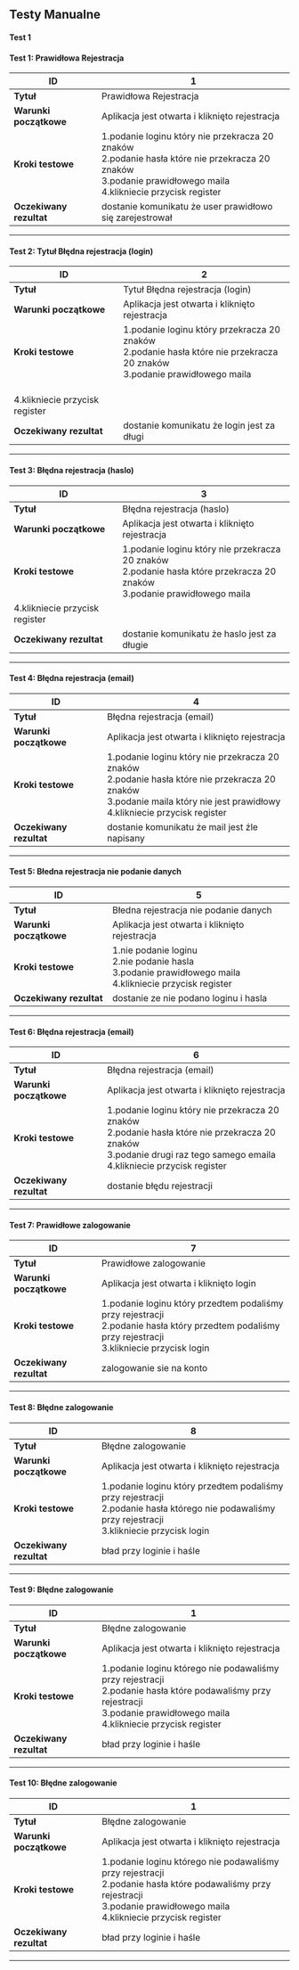 ## Testy Manualne
#### Test 1 

#### Test 1: Prawidłowa Rejestracja

| **ID**                  | **1**                                                                                                        |
| ----------------------- | ------------------------------------------------------------------------------------------------------------ |
| **Tytuł**               | Prawidłowa Rejestracja                                                                                |
| **Warunki początkowe**  | Aplikacja jest otwarta i kliknięto rejestracja                                                                                      |
| **Kroki testowe**       | 1.podanie loginu który nie przekracza 20 znaków  <br> 2.podanie hasła które nie przekracza 20 znaków  <br> 3.podanie prawidłowego maila  <br> 4.klikniecie przycisk register |
| **Oczekiwany rezultat** | dostanie komunikatu że user prawidłowo się zarejestrował                                                 |

---

#### Test 2: Tytuł Błędna rejestracja (login)

| **ID**                  | **2**                                                                                                        |
| ----------------------- | ------------------------------------------------------------------------------------------------------------ |
| **Tytuł**               | Tytuł Błędna rejestracja (login)                                                                              |
| **Warunki początkowe**  | Aplikacja jest otwarta i kliknięto rejestracja                                                                                      |
| **Kroki testowe**       | 1.podanie loginu który przekracza 20 znaków <br> 2.podanie hasła które nie przekracza 20 znaków <br> 3.podanie prawidłowego maila 
 <br> 4.klikniecie przycisk register |
| **Oczekiwany rezultat** | dostanie komunikatu że login jest za długi                                              |

---

#### Test 3: Błędna rejestracja (haslo)

| **ID**                  | **3**                                                                                                        |
| ----------------------- | ------------------------------------------------------------------------------------------------------------ |
| **Tytuł**               | Błędna rejestracja (haslo)                                                                              |
| **Warunki początkowe**  | Aplikacja jest otwarta i kliknięto rejestracja                                                                                      |
| **Kroki testowe**       |1.podanie loginu który nie przekracza 20 znaków <br> 2.podanie hasła które przekracza 20 znaków <br> 3.podanie prawidłowego maila <br> 
 4.klikniecie przycisk register |
| **Oczekiwany rezultat** | dostanie komunikatu że haslo jest za długie                                              |

---

#### Test 4: Błędna rejestracja (email)

| **ID**                  | **4**                                                                                                        |
| ----------------------- | ------------------------------------------------------------------------------------------------------------ |
| **Tytuł**               | Błędna rejestracja (email)                                                                               |
| **Warunki początkowe**  | Aplikacja jest otwarta i kliknięto rejestracja                                                                                      |
| **Kroki testowe**       | 1.podanie loginu który nie przekracza 20 znaków <br> 2.podanie hasła które nie przekracza 20 znaków <br> 3.podanie maila który nie jest prawidłowy <br> 4.klikniecie przycisk register |
| **Oczekiwany rezultat** | dostanie komunikatu że mail jest źle napisany                                            |

---

#### Test 5: Błedna rejestracja nie podanie danych

| **ID**                  | **5**                                                                                                        |
| ----------------------- | ------------------------------------------------------------------------------------------------------------ |
| **Tytuł**               | Błedna rejestracja nie podanie danych                                                                              |
| **Warunki początkowe**  | Aplikacja jest otwarta i kliknięto rejestracja                                                                                      |
| **Kroki testowe**       | 1.nie podanie loginu  <br> 2.nie podanie hasla  <br> 3.podanie prawidłowego maila <br> 4.klikniecie przycisk register |
| **Oczekiwany rezultat** | dostanie ze nie podano loginu i hasla                                              |

---

#### Test 6: Błędna rejestracja (email)

| **ID**                  | **6**                                                                                                        |
| ----------------------- | ------------------------------------------------------------------------------------------------------------ |
| **Tytuł**               | Błędna rejestracja (email)                                                                              |
| **Warunki początkowe**  | Aplikacja jest otwarta i kliknięto rejestracja                                                                                      |
| **Kroki testowe**       | 1.podanie loginu który nie przekracza 20 znaków <br> 2.podanie hasła które nie przekracza 20 znaków <br> 3.podanie drugi raz tego samego emaila <br> 4.klikniecie przycisk register |
| **Oczekiwany rezultat** | dostanie błędu rejestracji                                           |

---

#### Test 7: Prawidłowe zalogowanie

| **ID**                  | **7**                                                                                                        |
| ----------------------- | ------------------------------------------------------------------------------------------------------------ |
| **Tytuł**               | Prawidłowe zalogowanie                                                                               |
| **Warunki początkowe**  | Aplikacja jest otwarta i kliknięto login                                                                                      |
| **Kroki testowe**       | 1.podanie loginu który przedtem podaliśmy przy rejestracji <br> 2.podanie hasła który przedtem podaliśmy przy rejestracji <br> 3.klikniecie przycisk login |
| **Oczekiwany rezultat** | zalogowanie sie na konto                                       |

---

#### Test 8: Błędne zalogowanie 

| **ID**                  | **8**                                                                                                        |
| ----------------------- | ------------------------------------------------------------------------------------------------------------ |
| **Tytuł**               | Błędne zalogowanie                                                                               |
| **Warunki początkowe**  | Aplikacja jest otwarta i kliknięto rejestracja                                                                                      |
| **Kroki testowe**       | 1.podanie loginu który przedtem podaliśmy przy rejestracji <br> 2.podanie hasła którego nie podawaliśmy przy rejestracji <br> 3.klikniecie przycisk login |
| **Oczekiwany rezultat** | bład przy loginie i haśle                                            |

---

#### Test 9: Błędne zalogowanie 

| **ID**                  | **1**                                                                                                        |
| ----------------------- | ------------------------------------------------------------------------------------------------------------ |
| **Tytuł**               | Błędne zalogowanie                                                                               |
| **Warunki początkowe**  | Aplikacja jest otwarta i kliknięto rejestracja                                                                                      |
| **Kroki testowe**       | 1.podanie loginu którego nie podawaliśmy przy rejestracji <br> 2.podanie hasła które podawaliśmy przy rejestracji  <br> 3.podanie prawidłowego maila <br> 4.klikniecie przycisk register |
| **Oczekiwany rezultat** | bład przy loginie i haśle                                             |

---

#### Test 10:  Błędne zalogowanie 

| **ID**                  | **1**                                                                                                        |
| ----------------------- | ------------------------------------------------------------------------------------------------------------ |
| **Tytuł**               | Błędne zalogowanie                                                                                 |
| **Warunki początkowe**  | Aplikacja jest otwarta i kliknięto rejestracja                                                                                      |
| **Kroki testowe**       | 1.podanie loginu którego nie podawaliśmy przy rejestracji <br> 2.podanie hasła które podawaliśmy przy rejestracji <br> 3.podanie prawidłowego maila <br> 4.klikniecie przycisk register |
| **Oczekiwany rezultat** | bład przy loginie i haśle                                              |

---
